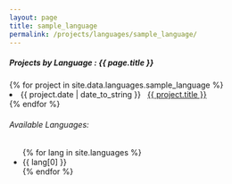```yaml
---
layout: page
title: sample_language
permalink: /projects/languages/sample_language/
---
```


<h5> Projects by Language : {{ page.title }} </h5>

<div class="card">
{% for project in site.data.languages.sample_language %}
  <li class="language-project"><span>{{ project.date | date_to_string }}</span> &nbsp; <a href="{{ project.url }}">{{ project.title }}</a></li>
{% endfor %}

<h6>Available Languages:</h6>
<ul>
  {% for lang in site.languages %}
    <li>{{ lang[0] }}</li>
  {% endfor %}
</ul>

</div>
